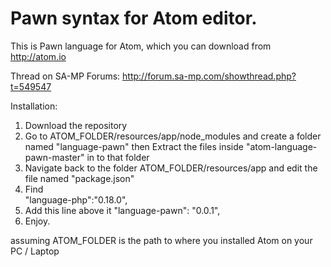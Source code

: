 Pawn syntax for Atom editor.
==================

This is Pawn language for Atom, which you can download from http://atom.io

Thread on SA-MP Forums: http://forum.sa-mp.com/showthread.php?t=549547

Installation:

  1. Download the repository
  2. Go to ATOM_FOLDER/resources/app/node_modules and create a folder named "language-pawn" then Extract the files inside "atom-language-pawn-master" in to that folder
  3. Navigate back to the folder ATOM_FOLDER/resources/app and edit the file named "package.json"
  4. Find<br />
     "language-php":"0.18.0",
  5. Add this line above it
    "language-pawn": "0.0.1",
  6. Enjoy.
  
assuming ATOM_FOLDER is the path to where you installed Atom on your PC / Laptop
